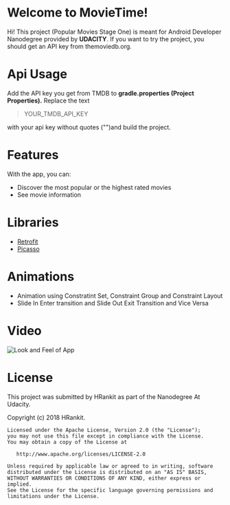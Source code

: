# Welcome to MovieTime!

Hi! This project (Popular Movies Stage One) is meant for Android Developer Nanodegree provided by  **UDACITY**. If you want to try the project, you should get an API key from themoviedb.org.


# Api Usage

Add the API key you get from TMDB to **gradle.properties (Project Properties).**
Replace the text

> YOUR_TMDB_API_KEY

 with your api key without quotes ("")and build the project.

# Features

With the app, you can:
-   Discover the most popular or the highest rated movies
-   See movie information

# Libraries

* [Retrofit](https://github.com/square/retrofit)
* [Picasso](https://github.com/square/picasso)


# Animations

* Animation using Constratint Set, Constraint Group and Constraint Layout
* Slide In Enter transition and Slide Out Exit Transition and Vice Versa

# Video
![Look and Feel of App](https://thumbs.gfycat.com/WarpedReflectingAngelwingmussel-size_restricted.gif)


# License
This project was submitted by HRankit  as part of the Nanodegree At Udacity.

Copyright (c) 2018 HRankit.

```
Licensed under the Apache License, Version 2.0 (the "License");
you may not use this file except in compliance with the License.
You may obtain a copy of the License at

   http://www.apache.org/licenses/LICENSE-2.0

Unless required by applicable law or agreed to in writing, software
distributed under the License is distributed on an "AS IS" BASIS,
WITHOUT WARRANTIES OR CONDITIONS OF ANY KIND, either express or implied.
See the License for the specific language governing permissions and
limitations under the License.
`````
